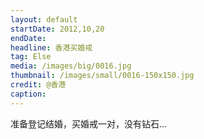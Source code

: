```yaml
---
layout: default
startDate: 2012,10,20
endDate: 
headline: 香港买婚戒
tag: Else
media: /images/big/0016.jpg
thumbnail: /images/small/0016-150x150.jpg
credit: @香港
caption: 
---
```

准备登记结婚，买婚戒一对，没有钻石...